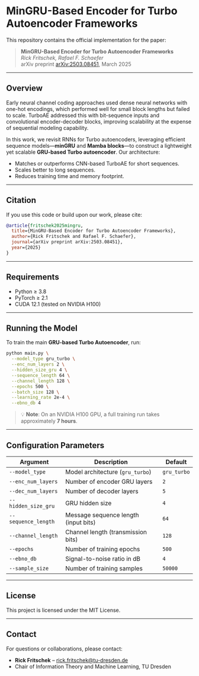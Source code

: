 # MinGRU-Based Encoder for Turbo Autoencoder Frameworks

This repository contains the official implementation for the paper:

> **MinGRU-Based Encoder for Turbo Autoencoder Frameworks**  
> *Rick Fritschek, Rafael F. Schaefer*  
> arXiv preprint [arXiv:2503.08451](https://arxiv.org/abs/2503.08451), March 2025

---

## Overview

Early neural channel coding approaches used dense neural networks with one-hot encodings, which performed well for small block lengths but failed to scale. TurboAE addressed this with bit-sequence inputs and convolutional encoder-decoder blocks, improving scalability at the expense of sequential modeling capability.

In this work, we revisit RNNs for Turbo autoencoders, leveraging efficient sequence models—**minGRU** and **Mamba blocks**—to construct a lightweight yet scalable **GRU-based Turbo autoencoder**. Our architecture:

- Matches or outperforms CNN-based TurboAE for short sequences.
- Scales better to long sequences.
- Reduces training time and memory footprint.

---

## Citation

If you use this code or build upon our work, please cite:

```bibtex
@article{fritschek2025mingru,
  title={MinGRU-Based Encoder for Turbo Autoencoder Frameworks},
  author={Rick Fritschek and Rafael F. Schaefer},
  journal={arXiv preprint arXiv:2503.08451},
  year={2025}
}
```

---

## Requirements

- Python ≥ 3.8  
- PyTorch ≥ 2.1  
- CUDA 12.1 (tested on NVIDIA H100)

---

## Running the Model

To train the main **GRU-based Turbo Autoencoder**, run:

```bash
python main.py \
  --model_type gru_turbo \
  --enc_num_layers 2 \
  --hidden_size_gru 4 \
  --sequence_length 64 \
  --channel_length 128 \
  --epochs 500 \
  --batch_size 128 \
  --learning_rate 2e-4 \
  --ebno_db 4
```

> 💡 **Note**: On an NVIDIA H100 GPU, a full training run takes approximately **7 hours**.

---

## Configuration Parameters

| Argument            | Description                             | Default |
|---------------------|-----------------------------------------|---------|
| `--model_type`      | Model architecture (`gru_turbo`)        | `gru_turbo` |
| `--enc_num_layers`  | Number of encoder GRU layers            | `2`     |
| `--dec_num_layers`  | Number of decoder layers                | `5`     |
| `--hidden_size_gru` | GRU hidden size                         | `4`     |
| `--sequence_length` | Message sequence length (input bits)    | `64`    |
| `--channel_length`  | Channel length (transmission bits)      | `128`   |
| `--epochs`          | Number of training epochs               | `500`   |
| `--ebno_db`         | Signal-to-noise ratio in dB             | `4`     |
| `--sample_size`      | Number of training samples             | `50000` |

---

## License

This project is licensed under the MIT License.

---

## Contact

For questions or collaborations, please contact:

- **Rick Fritschek** – [rick.fritschek@tu-dresden.de](mailto:rick.fritschek@tu-dresden.de)  
- Chair of Information Theory and Machine Learning, TU Dresden
